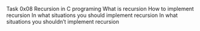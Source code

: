 Task 0x08 Recursion in C programing 
What is recursion
How to implement recursion
In what situations you should implement recursion
In what situations you shouldn’t implement recursion


